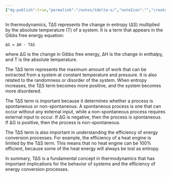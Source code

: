 ```yaml
---
{"dg-publish":true,"permalink":"/notes/tdelta-s/","noteIcon":"","created":"2023-11-20T00:18:52.346+05:30"}
---
```



In thermodynamics, T∆S represents the change in entropy (∆S) multiplied by the absolute temperature (T) of a system. It is a term that appears in the Gibbs free energy equation:

```
ΔG = ΔH - TΔS
```

where ΔG is the change in Gibbs free energy, ΔH is the change in enthalpy, and T is the absolute temperature.

The T∆S term represents the maximum amount of work that can be extracted from a system at constant temperature and pressure. It is also related to the randomness or disorder of the system. When entropy increases, the T∆S term becomes more positive, and the system becomes more disordered.

The T∆S term is important because it determines whether a process is spontaneous or non-spontaneous. A spontaneous process is one that can occur without any external input, while a non-spontaneous process requires external input to occur. If ΔG is negative, then the process is spontaneous. If ΔG is positive, then the process is non-spontaneous.

The T∆S term is also important in understanding the efficiency of energy conversion processes. For example, the efficiency of a heat engine is limited by the T∆S term. This means that no heat engine can be 100% efficient, because some of the heat energy will always be lost as entropy.

In summary, T∆S is a fundamental concept in thermodynamics that has important implications for the behavior of systems and the efficiency of energy conversion processes.